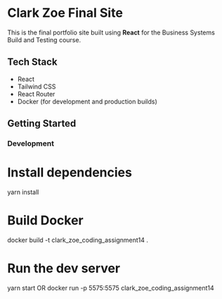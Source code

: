 # Clark Zoe Final Site

This is the final portfolio site built using **React** for the Business Systems Build and Testing course.

##  Tech Stack

- React
- Tailwind CSS
- React Router
- Docker (for development and production builds)

##  Getting Started

### Development

# Install dependencies
yarn install

# Build Docker
docker build -t clark_zoe_coding_assignment14 .

# Run the dev server
yarn start
 OR
docker run -p 5575:5575 clark_zoe_coding_assignment14
